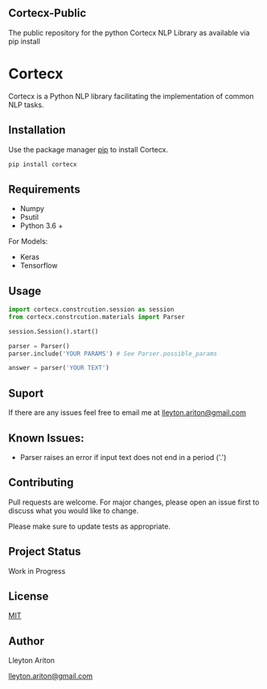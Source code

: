 ## Cortecx-Public
The public repository for the python Cortecx NLP Library as available via pip install

# Cortecx

Cortecx is a Python NLP library facilitating the implementation of common NLP tasks.

## Installation

Use the package manager [pip](https://pip.pypa.io/en/stable/) to install Cortecx.

```bash
pip install cortecx
```
## Requirements

- Numpy
- Psutil
- Python 3.6 +

For Models:
- Keras
- Tensorflow

## Usage

```python
import cortecx.constrcution.session as session
from cortecx.constrcution.materials import Parser

session.Session().start()

parser = Parser()
parser.include('YOUR PARAMS') # See Parser.possible_params

answer = parser('YOUR TEXT')
```

## Suport

If there are any issues feel free to email me at [lleyton.ariton@gmail.com]()

## Known Issues:

- Parser raises an error if input text does not end in a period ('.')

## Contributing
Pull requests are welcome. For major changes, please open an issue first to discuss what you would like to change.

Please make sure to update tests as appropriate.


## Project Status

Work in Progress

## License
[MIT](https://choosealicense.com/licenses/mit/)

## Author
Lleyton Ariton

[lleyton.ariton@gmail.com]()
